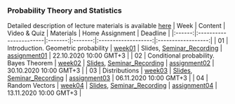 ### Probability Theory and Statistics
Detailed description of lecture materials is available [here](../master/extended_info.md)
| Week   | Content                | Video & Quiz | Materials | Home Assignment | Deadline |
|:------:|:-----------------------|:-------:|:-------:|:-------------------:|:------------------:|
| 01     | Introduction. Geometric probability  | [week01](https://oninemipt.teachbase.ru/course_sessions/261335) | Slides, [Seminar_Recording](https://youtu.be/H3s1ou_p45M) | [assignment01](../master/homeworks/assignment01) |  22.10.2020 10:00 GMT+3 |
| 02     | Conditional probability. Bayes Theorem | [week02](https://oninemipt.teachbase.ru/course_sessions/263749) | [Slides](../master/slides/Week02_Slides.pdf), [Seminar_Recording](https://youtu.be/5znRQgLdnWg) | [assignment02](https://github.com/girafe-ai/msai-statistics/tree/main/homeworks/assignment02) | 30.10.2020 10:00 GMT+3 |
| 03     | Distributions | [week03](https://go.teachbase.ru/course_sessions/263784) | [Slides](../master/slides/Week03_Slides.pdf), [Seminar_Recording](https://youtu.be/uDsqWNevl5E) | [assignment03](https://github.com/girafe-ai/msai-statistics/tree/main/homeworks/assignment03)  | 06.11.2020 10:00 GMT+3 |
| 04     | Random Vectors | [week04](https://go.teachbase.ru/course_sessions/263783) | [Slides](../master/slides/Week04_Slides.pdf), [Seminar_Recording](https://youtu.be/PQL4dEopzcw) | [assignment04](https://github.com/girafe-ai/msai-statistics/tree/main/homeworks/assignment04) | 13.11.2020 10:00 GMT+3 |

